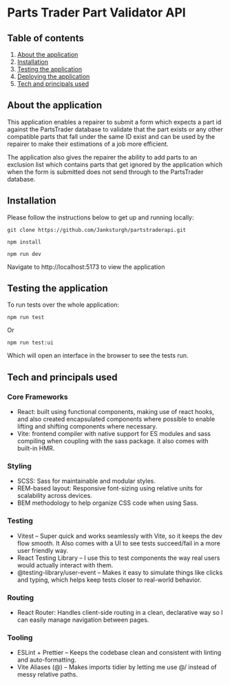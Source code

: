 # Parts Trader Part Validator API

## Table of contents

1. [About the application](#about-the-application)
2. [Installation](#installation)
3. [Testing the application](#testing-the-application)
4. [Deploying the application](#deploying-the-application)
5. [Tech and principals used](#tech-and-principals-used)

## About the application

This application enables a repairer to submit a form which expects a part id against the PartsTrader database to validate that the part exists or any other compatible parts that fall under the same ID exist and can be used by the repairer to make their estimations of a job more efficient.

The application also gives the repairer the ability to add parts to an exclusion list which contains parts that get ignored by the application which when the form is submitted does not send through to the PartsTrader database.

## Installation

Please follow the instructions below to get up and running locally:

```
git clone https://github.com/Janksturgh/partstraderapi.git

npm install

npm run dev
```

Navigate to http://localhost:5173 to view the application

## Testing the application

To run tests over the whole application:

```
npm run test
```

Or

```
npm run test:ui

```

Which will open an interface in the browser to see the tests run.

## Tech and principals used

### Core Frameworks

- React: built using functional components, making use of react hooks, and also created encapsulated components where possible to enable lifting and shifting components where necessary.
- Vite: frontend compiler with native support for ES modules and sass compiling when coupling with the sass package. it also comes with built-in HMR.

### Styling

- SCSS: Sass for maintainable and modular styles.
- REM-based layout: Responsive font-sizing using relative units for scalability across devices.
- BEM methodology to help organize CSS code when using Sass.

### Testing

- Vitest – Super quick and works seamlessly with Vite, so it keeps the dev flow smooth. It Also comes with a UI to see tests succeed/fail in a more user friendly way.
- React Testing Library – I use this to test components the way real users would actually interact with them.
- @testing-library/user-event – Makes it easy to simulate things like clicks and typing, which helps keep tests closer to real-world behavior.

### Routing

- React Router: Handles client-side routing in a clean, declarative way so I can easily manage navigation between pages.

### Tooling

- ESLint + Prettier – Keeps the codebase clean and consistent with linting and auto-formatting.
- Vite Aliases (@) – Makes imports tidier by letting me use @/ instead of messy relative paths.

